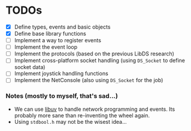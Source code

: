 # TODOs

- [x] Define types, events and basic objects
- [x] Define base library functions
- [ ] Implement a way to register events
- [ ] Implement the event loop
- [ ] Implement the protocols (based on the previous LibDS research)
- [ ] Implement cross-platform socket handling (using `DS_Socket` to define socket data)
- [ ] Implement joystick handling functions
- [ ] Implement the NetConsole (also using `DS_Socket` for the job)

### Notes (mostly to myself, that's sad...)

- We can use [libuv](http://libuv.org/) to handle network programming and events. Its probably more sane than re-inventing the wheel again.
- Using `stdbool.h` may not be the wisest idea...
